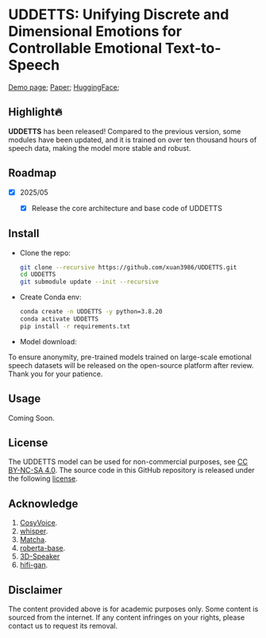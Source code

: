 # UDDETTS: Unifying Discrete and Dimensional Emotions for Controllable Emotional Text-to-Speech

[Demo page](https://anonymous.4open.science/w/UDDETTS/);
[Paper](https://openreview.net/pdf?id=DuPYSaCiep);
[HuggingFace]();

## Highlight🔥
**UDDETTS** has been released! Compared to the previous version, some modules have been updated, 
and it is trained on over ten thousand hours of speech data, making the model more stable and robust.


## Roadmap

- [x] 2025/05

    - [x] Release the core architecture and base code of UDDETTS

## Install
- Clone the repo:
    ``` sh
    git clone --recursive https://github.com/xuan3986/UDDETTS.git
    cd UDDETTS
    git submodule update --init --recursive
    ```

- Create Conda env:

    ``` sh
    conda create -n UDDETTS -y python=3.8.20
    conda activate UDDETTS
    pip install -r requirements.txt
    ```
- Model download:
  
To ensure anonymity, pre-trained models trained on large-scale emotional speech datasets will be released on the open-source platform after review. Thank you for your patience.

## Usage
Coming Soon.

## License
The UDDETTS model can be used for non-commercial purposes, see [CC BY-NC-SA 4.0](https://creativecommons.org/licenses/by-nc-sa/4.0/). The source code in this GitHub repository 
is released under the following [license](./LICENSE).

## Acknowledge
1. [CosyVoice](https://github.com/FunAudioLLM/CosyVoice).
2. [whisper](https://github.com/openai/whisper).
3. [Matcha](https://github.com/shivammehta25/Matcha-TTS).
4. [roberta-base](https://huggingface.co/FacebookAI/roberta-base).
5. [3D-Speaker](https://github.com/modelscope/3D-Speaker)
6. [hifi-gan](https://github.com/jik876/hifi-gan).


## Disclaimer
The content provided above is for academic purposes only. Some content is sourced from the internet. If any content infringes on your rights, please contact us to request its removal.